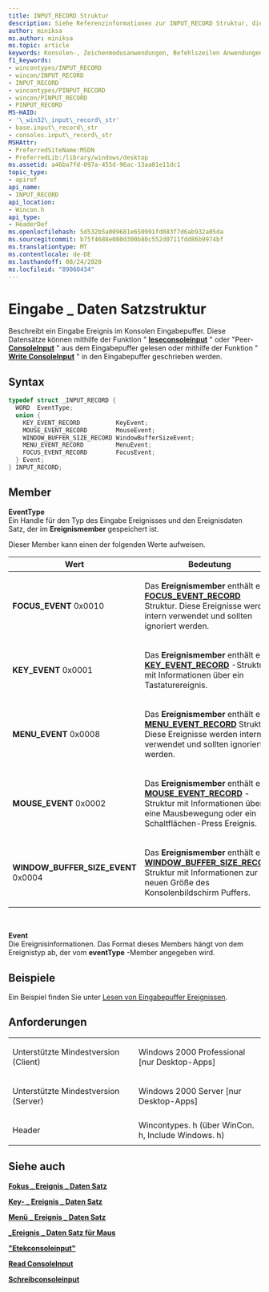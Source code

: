 ```yaml
---
title: INPUT_RECORD Struktur
description: Siehe Referenzinformationen zur INPUT_RECORD Struktur, die ein Eingabe Ereignis im Konsolen Eingabepuffer beschreibt.
author: miniksa
ms.author: miniksa
ms.topic: article
keywords: Konsolen-, Zeichenmodusanwendungen, Befehlszeilen Anwendungen, Terminalanwendungen, Konsolen-API
f1_keywords:
- wincontypes/INPUT_RECORD
- wincon/INPUT_RECORD
- INPUT_RECORD
- wincontypes/PINPUT_RECORD
- wincon/PINPUT_RECORD
- PINPUT_RECORD
MS-HAID:
- '\_win32\_input\_record\_str'
- base.input\_record\_str
- consoles.input\_record\_str
MSHAttr:
- PreferredSiteName:MSDN
- PreferredLib:/library/windows/desktop
ms.assetid: a46ba7fd-097a-455d-96ac-13aa01e11dc1
topic_type:
- apiref
api_name:
- INPUT_RECORD
api_location:
- Wincon.h
api_type:
- HeaderDef
ms.openlocfilehash: 5d532b5a009681e650991fd083f7d6ab932a05da
ms.sourcegitcommit: b75f4688e080d300b80c552d0711fdd86b9974bf
ms.translationtype: MT
ms.contentlocale: de-DE
ms.lasthandoff: 08/24/2020
ms.locfileid: "89060434"
---
```

# <a name="input_record-structure"></a>Eingabe \_ Daten Satzstruktur


Beschreibt ein Eingabe Ereignis im Konsolen Eingabepuffer. Diese Datensätze können mithilfe der Funktion " [**leseconsoleinput**](readconsoleinput.md) " oder "Peer- [**ConsoleInput**](peekconsoleinput.md) " aus dem Eingabepuffer gelesen oder mithilfe der Funktion " [**Write ConsoleInput**](writeconsoleinput.md) " in den Eingabepuffer geschrieben werden.

<a name="syntax"></a>Syntax
------

```C
typedef struct _INPUT_RECORD {
  WORD  EventType;
  union {
    KEY_EVENT_RECORD          KeyEvent;
    MOUSE_EVENT_RECORD        MouseEvent;
    WINDOW_BUFFER_SIZE_RECORD WindowBufferSizeEvent;
    MENU_EVENT_RECORD         MenuEvent;
    FOCUS_EVENT_RECORD        FocusEvent;
  } Event;
} INPUT_RECORD;
```

<a name="members"></a>Member
-------

**EventType**  
Ein Handle für den Typ des Eingabe Ereignisses und den Ereignisdaten Satz, der im **Ereignismember** gespeichert ist.

Dieser Member kann einen der folgenden Werte aufweisen.

<table>
<colgroup>
<col width="50%" />
<col width="50%" />
</colgroup>
<thead>
<tr class="header">
<th>Wert</th>
<th>Bedeutung</th>
</tr>
</thead>
<tbody>
<tr class="odd">
<td><span id="FOCUS_EVENT"></span><span id="focus_event"></span>
<strong>FOCUS_EVENT</strong> 0x0010</td>
<td><p>Das <strong>Ereignismember</strong> enthält eine <a href="focus-event-record-str.md" data-raw-source="[&lt;strong&gt;FOCUS_EVENT_RECORD&lt;/strong&gt;](focus-event-record-str.md)"><strong>FOCUS_EVENT_RECORD</strong></a> Struktur. Diese Ereignisse werden intern verwendet und sollten ignoriert werden.</p></td>
</tr>
<tr class="even">
<td><span id="KEY_EVENT"></span><span id="key_event"></span>
<strong>KEY_EVENT</strong> 0x0001</td>
<td><p>Das <strong>Ereignismember</strong> enthält eine <a href="key-event-record-str.md" data-raw-source="[&lt;strong&gt;KEY_EVENT_RECORD&lt;/strong&gt;](key-event-record-str.md)"><strong>KEY_EVENT_RECORD</strong></a> -Struktur mit Informationen über ein Tastaturereignis.</p></td>
</tr>
<tr class="odd">
<td><span id="MENU_EVENT"></span><span id="menu_event"></span>
<strong>MENU_EVENT</strong> 0x0008</td>
<td><p>Das <strong>Ereignismember</strong> enthält eine <a href="menu-event-record-str.md" data-raw-source="[&lt;strong&gt;MENU_EVENT_RECORD&lt;/strong&gt;](menu-event-record-str.md)"><strong>MENU_EVENT_RECORD</strong></a> Struktur. Diese Ereignisse werden intern verwendet und sollten ignoriert werden.</p></td>
</tr>
<tr class="even">
<td><span id="MOUSE_EVENT"></span><span id="mouse_event"></span>
<strong>MOUSE_EVENT</strong> 0x0002</td>
<td><p>Das <strong>Ereignismember</strong> enthält eine <a href="mouse-event-record-str.md" data-raw-source="[&lt;strong&gt;MOUSE_EVENT_RECORD&lt;/strong&gt;](mouse-event-record-str.md)"><strong>MOUSE_EVENT_RECORD</strong></a> -Struktur mit Informationen über eine Mausbewegung oder ein Schaltflächen-Press Ereignis.</p></td>
</tr>
<tr class="odd">
<td><span id="WINDOW_BUFFER_SIZE_EVENT"></span><span id="window_buffer_size_event"></span>
<strong>WINDOW_BUFFER_SIZE_EVENT</strong> 0x0004</td>
<td><p>Das <strong>Ereignismember</strong> enthält eine <a href="window-buffer-size-record-str.md" data-raw-source="[&lt;strong&gt;WINDOW_BUFFER_SIZE_RECORD&lt;/strong&gt;](window-buffer-size-record-str.md)"><strong>WINDOW_BUFFER_SIZE_RECORD</strong></a> Struktur mit Informationen zur neuen Größe des Konsolenbildschirm Puffers.</p></td>
</tr>
<tr class="even">
</tr>
<tr class="odd">
</tr>
<tr class="even">
</tr>
</tbody>
</table>

 

**Event**  
Die Ereignisinformationen. Das Format dieses Members hängt von dem Ereignistyp ab, der vom **eventType** -Member angegeben wird.

<a name="examples"></a>Beispiele
--------

Ein Beispiel finden Sie unter [Lesen von Eingabepuffer Ereignissen](reading-input-buffer-events.md).

<a name="requirements"></a>Anforderungen
------------

<table>
<colgroup>
<col width="50%" />
<col width="50%" />
</colgroup>
<tbody>
<tr class="odd">
<td><p>Unterstützte Mindestversion (Client)</p></td>
<td><p>Windows 2000 Professional [nur Desktop-Apps]</p></td>
</tr>
<tr class="even">
<td><p>Unterstützte Mindestversion (Server)</p></td>
<td><p>Windows 2000 Server [nur Desktop-Apps]</p></td>
</tr>
<tr class="odd">
<td><p>Header</p></td>
<td>Wincontypes. h (über WinCon. h, Include Windows. h)</td>
</tr>
</tbody>
</table>

## <a name="span-idsee_alsospansee-also"></a><span id="see_also"></span>Siehe auch


[**Fokus \_ Ereignis \_ Daten Satz**](focus-event-record-str.md)

[**Key- \_ Ereignis \_ Daten Satz**](key-event-record-str.md)

[**Menü \_ Ereignis \_ Daten Satz**](menu-event-record-str.md)

[**\_Ereignis \_ Daten Satz für Maus**](mouse-event-record-str.md)

[**"Etekconsoleinput"**](peekconsoleinput.md)

[**Read ConsoleInput**](readconsoleinput.md)

[**Schreibconsoleinput**](writeconsoleinput.md)

 

 





